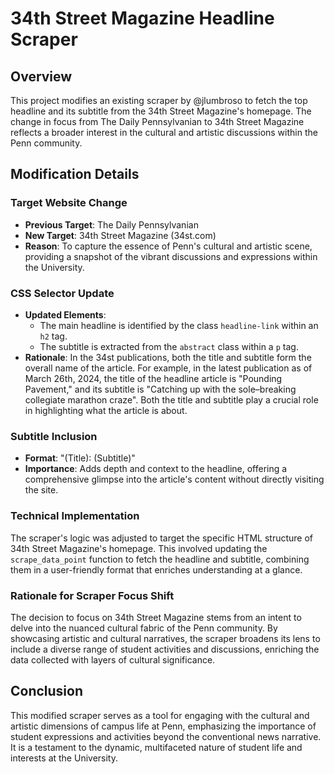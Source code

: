 
# 34th Street Magazine Headline Scraper

## Overview
This project modifies an existing scraper by @jlumbroso to fetch the top headline and its subtitle from the 34th Street Magazine's homepage. The change in focus from The Daily Pennsylvanian to 34th Street Magazine reflects a broader interest in the cultural and artistic discussions within the Penn community.

## Modification Details

### Target Website Change
- **Previous Target**: The Daily Pennsylvanian
- **New Target**: 34th Street Magazine (34st.com)
- **Reason**: To capture the essence of Penn's cultural and artistic scene, providing a snapshot of the vibrant discussions and expressions within the University.

### CSS Selector Update
- **Updated Elements**: 
  - The main headline is identified by the class `headline-link` within an `h2` tag.
  - The subtitle is extracted from the `abstract` class within a `p` tag.
- **Rationale**: In the 34st publications, both the title and subtitle form the overall name of the article. For example, in the latest publication as of March 26th, 2024, the title of the headline article is "Pounding Pavement," and its subtitle is "Catching up with the sole–breaking collegiate marathon craze". Both the title and subtitle play a crucial role in highlighting what the article is about.

### Subtitle Inclusion
- **Format**: "(Title): (Subtitle)"
- **Importance**: Adds depth and context to the headline, offering a comprehensive glimpse into the article's content without directly visiting the site.

### Technical Implementation
The scraper's logic was adjusted to target the specific HTML structure of 34th Street Magazine's homepage. This involved updating the `scrape_data_point` function to fetch the headline and subtitle, combining them in a user-friendly format that enriches understanding at a glance.

### Rationale for Scraper Focus Shift
The decision to focus on 34th Street Magazine stems from an intent to delve into the nuanced cultural fabric of the Penn community. By showcasing artistic and cultural narratives, the scraper broadens its lens to include a diverse range of student activities and discussions, enriching the data collected with layers of cultural significance.

## Conclusion
This modified scraper serves as a tool for engaging with the cultural and artistic dimensions of campus life at Penn, emphasizing the importance of student expressions and activities beyond the conventional news narrative. It is a testament to the dynamic, multifaceted nature of student life and interests at the University.

